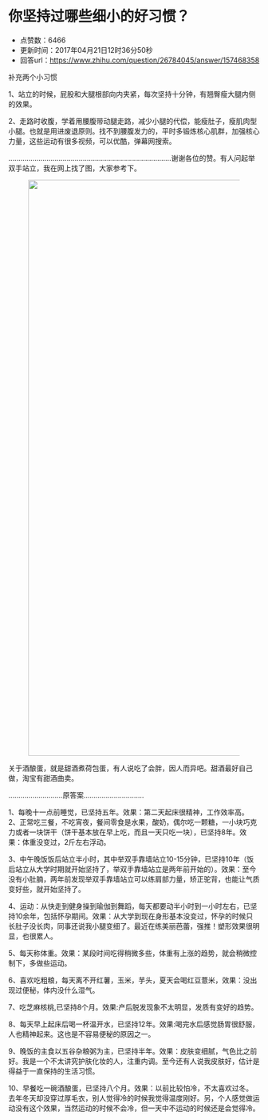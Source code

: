 # 你坚持过哪些细小的好习惯？
- 点赞数：6466
- 更新时间：2017年04月21日12时36分50秒
- 回答url：https://www.zhihu.com/question/26784045/answer/157468358
<body>
 <p data-pid="xd7hn6Co">补充两个小习惯</p>
 <p data-pid="GcMDU6OI">1、站立的时候，屁股和大腿根部向内夹紧，每次坚持十分钟，有翘臀瘦大腿内侧的效果。</p>
 <p data-pid="V1J07GBS">2、走路时收腹，学着用腰腹带动腿走路，减少小腿的代偿，能瘦肚子，瘦肌肉型小腿。也就是用进废退原则。找不到腰腹发力的，平时多锻炼核心肌群，加强核心力量，这些运动有很多视频，可以优酷，弹幕网搜索。</p>
 <p data-pid="_Otz5FF4">………………………………………………………………………谢谢各位的赞。有人问起举双手站立，我在网上找了图，大家参考下。</p>
 <figure>
  <img data-rawwidth="1152" data-rawheight="2048" src="https://pic1.zhimg.com/50/v2-54cc70cde9b974fa13be58b676f12778_720w.jpg?source=1940ef5c" data-original-token="v2-54cc70cde9b974fa13be58b676f12778" class="origin_image zh-lightbox-thumb" width="1152" data-original="https://pica.zhimg.com/v2-54cc70cde9b974fa13be58b676f12778_r.jpg?source=1940ef5c">
 </figure>
 <p data-pid="xq39sskf">关于酒酿蛋，就是甜酒煮荷包蛋，有人说吃了会胖，因人而异吧。甜酒最好自己做，淘宝有甜酒曲卖。</p>
 <p data-pid="VXoE1W_t">………………………原答案…………………………</p>
 <p data-pid="iNYGmN8p">1、每晚十一点前睡觉，已坚持五年。效果：第二天起床很精神，工作效率高。2、正常吃三餐，不吃宵夜，餐间零食是水果，酸奶，偶尔吃一颗糖，一小块巧克力或者一块饼干（饼干基本放在早上吃，而且一天只吃一块），已坚持8年。效果：体重没变过，2斤左右浮动。</p>
 <p data-pid="o0zGAght">3、中午晚饭饭后站立半小时，其中举双手靠墙站立10-15分钟，已坚持10年（饭后站立从大学时期就开始坚持了，举双手靠墙站立是两年前开始的）。效果：至今没有小肚腩，两年前发现举双手靠墙站立可以练肩部力量，矫正驼背，也能让气质变好些，就开始坚持了。</p>
 <p data-pid="_6-iPDND">4、运动：从快走到健身操到瑜伽到舞蹈，每天都要动半小时到一小时左右，已坚持10余年，包括怀孕期间。效果：从大学到现在身形基本没变过，怀孕的时候只长肚子没长肉，同事还说我小腿变细了。最近在练美丽芭蕾，强推！塑形效果很明显，也很累人。</p>
 <p data-pid="Q1wJQty-">5、每天称体重。效果：某段时间吃得稍微多些，体重有上涨的趋势，就会稍微控制下，多做些运动。</p>
 <p data-pid="fmF-RMak">6、喜欢吃粗粮，每天离不开红薯，玉米，芋头，夏天会喝红豆薏米，效果：没出现过便秘，体内没什么湿气。</p>
 <p data-pid="WBfuBNxs">7、吃芝麻核桃,已坚持8个月。效果:产后脱发现象不太明显，发质有变好的趋势。</p>
 <p data-pid="NkKU_PyU">8、每天早上起床后喝一杯温开水，已坚持12年。效果:喝完水后感觉肠胃很舒服，人也精神起来。这也是不容易便秘的原因之一。</p>
 <p data-pid="FTNmscx4">9、晚饭的主食以五谷杂粮粥为主，已坚持半年。效果：皮肤变细腻，气色比之前好。我是一个不太讲究护肤化妆的人，注重内调。至今还有人说我皮肤好，估计是得益于一直保持的生活习惯。</p>
 <p data-pid="N6dr17pC">10、早餐吃一碗酒酿蛋，已坚持八个月。效果：以前比较怕冷，不太喜欢过冬。去年冬天却没穿过厚毛衣，别人觉得冷的时候我觉得温度刚好。另，个人感觉做运动没有这个效果，当然运动的时候不会冷，但一天中不运动的时候还是会觉得冷。</p>
</body>